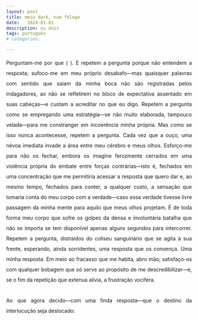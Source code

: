 ```yaml
---
layout: post
title: meio dark, num fôlego
date:   2024-01-01
description: ou dois
tags: português
# categories: 

---
```


<div style = "text-align: justify">
<!-- <span style="font-size:14px;font-weight:lighter"> -->
<span style = "font-size: 14px; line-height: 200%; letter-spacing: -0.009em;">
Perguntam-me por que (&ensp;). E repetem a pergunta porque não entendem a resposta; sufoco-me em meu próprio desabafo—mas quaisquer palavras com sentido que saiam da minha boca não são registradas pelos indagadores, ao não se refletirem no bloco de expectativa assentado em suas cabeças—e custam a acreditar no que eu digo. Repetem a pergunta como se empregando uma estratégia—se não muito elaborada, tampouco velada—para me constranger em incoerência minha própria. Mas como se isso nunca acontecesse, repetem a pergunta. Cada vez que a ouço, uma névoa imediata invade a área entre meu cérebro e meus olhos. Esforço-me para não os fechar, embora os imagine ferozmente cerrados em uma violência própria do embate entre forças contrárias—isto é, fechados em uma concentração que me permitiria acessar a resposta que quero dar e, ao mesmo tempo, fechados para conter, a qualquer custo, a sensação que tomaria conta do meu corpo com a verdade—caso essa verdade tivesse livre passagem da minha mente para aquilo que meus olhos projetam. É de toda forma meu corpo que sofre os golpes da densa e involuntária batalha que não se importa se tem disponível apenas alguns segundos para intercorrer. Repetem a pergunta, distraídos do coliseu sanguinário que se agita à sua frente, esperando, ainda sorridentes, uma resposta que os convença. Uma minha resposta. Em meio ao fracasso que me habita, abro mão; satisfaço-os com qualquer bobagem que só serve ao propósito de me descredibilizar—e, se o fim da repetição que extenua alivia, a frustração vocifera.
<br>
<br>Ao que agora decido—com uma finda resposta—que o destino da interlocução seja deslocado:
<br>
</span>
</div>
<!-- <br>Porque tem cheiro de morte. -->
<!-- <br>(&ensp;) -->
<!--  – com  minha finda resposta <br>porque aqui tem cheio de morte.  -->
<!-- <br> – Porque aqui tem cheio de morte. -->
<!-- Me perguntam por que eu não gosto daqui. -->


<!-- Perguntam-me por que (&ensp;). E repetem a pergunta porque não entendem a resposta; sufoco-me em meu próprio desabafo—mas qualquer palavra com sentido que saia da minha boca não é registrada pelos indagadores, simplesmente por não estar refletida no bloco de expectativa assentado em suas cabeças—e custam a acreditar no que eu digo. Repetem a pergunta como se empregando uma estratégia—se não muito elaborada, tampouco velada—para me constranger em incoerência minha própria. Mas como se isso nunca acontecesse, repetem a pergunta. Cada vez que a ouço, uma névoa imediata invade a área entre meu cérebro e meus olhos. Esforço-me para não os fechar, embora os imagine ferozmente cerrados em uma violência própria do embate entre forças contrárias—isto é, fechados em uma concentração que me permitiria acessar a resposta que quero dar e, ao mesmo tempo, fechados para conter, a qualquer custo, a sensação que tomaria conta do meu corpo com a verdade—caso essa verdade tivesse passagem livre da minha mente para aquilo que meus olhos projetam. É de toda forma meu corpo que sofre os golpes da densa e involuntária batalha que não se importa se tem disponível apenas alguns segundos para intercorrer. Repetem a pergunta, distraídos do coliseu sanguinário que se agita à sua frente, esperando, ainda sorridentes, uma resposta que os convença. Minha resposta. Em meio ao fracasso que me habita, abro mão; satisfaço-os com qualquer bobagem que só serve ao propósito de me descredibilizar—e, se o fim da repetição que extenua alivia, a frustração de quem não foi, não é, capaz de se articular, vocifera. 
<br>
<br>Ao que agora decido—com uma finda resposta—que o destino da interlocução seja deslocado:-->


<!-- 
They ask me why ( ). And they repeat the question because they do not understand the answer; I choke on my own outburst—but any meaningful words that come out of my mouth are not registered by the inquisitors, as they do not reflect on the block of expectation settled in their heads—and they find it hard to believe what I say. They repeat the question as if employing a strategy—not very elaborate, but not concealed either—to embarrass me in my own incoherence. But as if that never happens, they repeat the question. Every time I hear it, an immediate fog invades the area between my brain and my eyes. I strive not to close them, although I imagine them fiercely shut in a violence typical of the clash between opposing forces—that is, closed in a concentration that would allow me to access the answer I want to give and, at the same time, closed to contain, at any cost, the sensation that would take over my body with the truth—if that truth had free passage from my mind to what my eyes project. It is, in any case, my body that suffers the blows of the dense and involuntary battle that does not care if it has only a few seconds to unfold. They repeat the question, oblivious to the bloody coliseum that stirs before them, still smiling, expecting an answer that convinces them. My answer. Amidst the failure that inhabits me, I give up; I satisfy them with any nonsense that only serves the purpose of discrediting me—and if the end of the exhausting repetition brings relief, frustration roars.

Now I decide—with a final answer—that the fate of the dialogue be shifted:
 -->